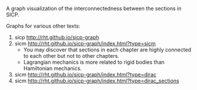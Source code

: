 A graph visualization of the interconnectedness between the sections in SICP.

Graphs for various other texts:

1. sicp http://rht.github.io/sicp-graph
2. sicm http://rht.github.io/sicp-graph/index.html?type=sicm
   * You may discover that sections in each chapter are highly connected to each other but not to other chapters.
   * Lagrangian mechanics is more related to rigid bodies than Hamiltonian mechanics.
3. sicm http://rht.github.io/sicp-graph/index.html?type=dirac
4. sicm http://rht.github.io/sicp-graph/index.html?type=dirac_sections
